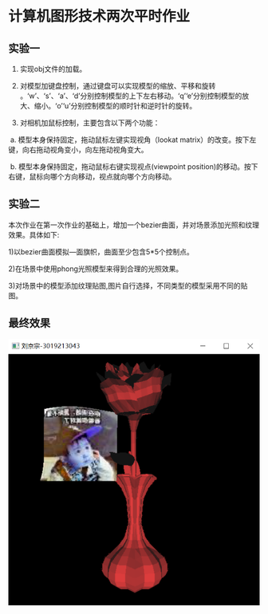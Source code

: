 # 计算机图形技术两次平时作业

## 实验一

1) 实现obj文件的加载。

2) 对模型加键盘控制，通过键盘可以实现模型的缩放、平移和旋转 。‘w’、‘s’、‘a’、‘d’分别控制模型的上下左右移动。‘q’‘e’分别控制模型的放大、缩小。‘o’‘u’分别控制模型的顺时针和逆时针的旋转。

3) 对相机加鼠标控制，主要包含以下两个功能：

​	a. 模型本身保持固定，拖动鼠标左键实现视角（lookat matrix）的改变。按下左键，向右拖动视角变小，向左拖动视角变大。

​	b. 模型本身保持固定，拖动鼠标右键实现视点(viewpoint position)的移动。按下右键，鼠标向哪个方向移动，视点就向哪个方向移动。

## 实验二

本次作业在第一次作业的基础上，增加一个bezier曲面，并对场景添加光照和纹理效果。具体如下:

1)以bezier曲面模拟—面旗帜，曲面至少包含5*5个控制点。

2)在场景中使用phong光照模型来得到合理的光照效果。

3)对场景中的模型添加纹理贴图,图片自行选择，不同类型的模型采用不同的贴图。

## 最终效果

![](.\pic\图片1.png)